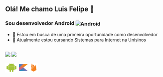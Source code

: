 ## Olá! Me chamo Luis Felipe 👋
### Sou desenvolvedor Android <img align="center" alt="Android" height="19" width="30" src="https://upload.wikimedia.org/wikipedia/commons/thumb/3/31/Android_robot_head.svg/1200px-Android_robot_head.svg.png">
- 🔭 Estou em busca de uma primeira oportunidade como desenvolvedor
- 🌱 Atualmente estou cursando Sistemas para Internet na Unisinos 

##
 <div>
  <img height="180em" src="https://github-readme-stats.vercel.app/api?username=b4ndini&show_icons=true&theme=dark&include_all_commits=true&count_private=true"/>
  <img height="180em" src="https://github-readme-stats.vercel.app/api/top-langs/?username=b4ndini&layout=compact&langs_count=666&theme=dark"/>
</div>
<div style="display: inline_block"><br>
  <img align="center" alt="Android" height="30" width="40" src="https://raw.githubusercontent.com/devicons/devicon/9f4f5cdb393299a81125eb5127929ea7bfe42889/icons/android/android-plain.svg">
   <img align="center" alt="Kotlin" height="22" width="28" src="https://raw.githubusercontent.com/devicons/devicon/9f4f5cdb393299a81125eb5127929ea7bfe42889/icons/kotlin/kotlin-original.svg">
   <img align="center" alt="Firebase" height="30" width="30" src="https://raw.githubusercontent.com/devicons/devicon/9f4f5cdb393299a81125eb5127929ea7bfe42889/icons/firebase/firebase-plain.svg">
</div>

